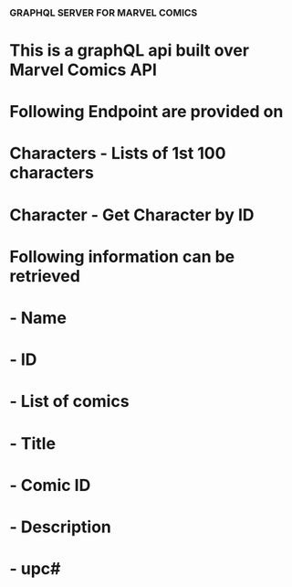 ### GRAPHQL SERVER FOR MARVEL COMICS 

# This is a graphQL api built over Marvel Comics API

# Following Endpoint are provided on 
#    Characters - Lists of 1st 100 characters  
#    Character - Get Character by ID 
#            Following information can be retrieved 
#                - Name
#                - ID
#                - List of comics  
#                    - Title
#                    - Comic ID 
#                    - Description
#                    - upc#
                
   

